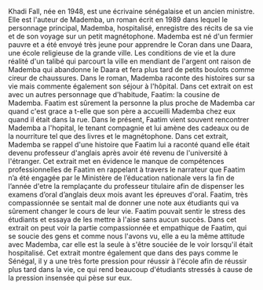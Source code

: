 Khadi Fall, née en 1948, est une écrivaine sénégalaise et un ancien ministre. Elle est l'auteur de Mademba, un roman écrit en 1989 dans lequel le personnage principal, Mademba, hospitalisé, enregistre des récits de sa vie et de son voyage sur un petit magnétophone. Mademba est né d'un fermier pauvre et a été envoyé très jeune pour apprendre le Coran dans une Daara, une école religieuse de la grande ville. Les conditions de vie et la dure réalité d'un talibé qui parcourt la ville en mendiant de l'argent ont raison de Mademba qui abandonne le Daara et fera plus tard de petits boulots comme cireur de chaussures. Dans le roman, Mademba raconte des histoires sur sa vie mais commente également son séjour à l'hôpital. Dans cet extrait on est avec un autres personnage que d'habitude, Faatim: la cousine de Mademba. Faatim est sûrement la personne la plus proche de Mademba car quand c'est grace a t-elle que son père a accueilli Mademba chez eux quand il était dans la rue. Dans le présent, Faatim vient souvent rencontrer Mademba a l'hopital, le tenant compagnie et lui amène des cadeaux ou de la nourriture tel que des livres et le magnétophone. Dans cet extrait, Mademba se rappel d'une histoire que Faatim lui a raconté quand elle était devenu professeur d'anglais après avoir été revenu de l'université à l'étranger. Cet extrait met en évidence le manque de compétences professionnelles de Faatim en rappelant à travers le narrateur que Faatim n’a été engagée par le Ministère de l’éducation nationale vers la fin de l’année d'etre la remplaçante du professeur titulaire afin de dispenser les examens d’oral d’anglais deux mois avant les épreuves d'oral. Faatim, très compassionnée se sentait mal de donner une note aux étudiants qui va sûrement changer le cours de leur vie. Faatim pouvait sentir le stress des étudiants et essaya de les mettre à l'aise sans aucun succès. Dans cet extrait on peut voir la partie compassionnée et empathique de Faatim, qui se soucie des gens et comme nous l'avons vu, elle a eu la même attitude avec Mademba, car elle est la seule à s'être souciée de le voir lorsqu'il était hospitalisé. Cet extrait montre également que dans des pays comme le Sénégal, il y a une très forte pression pour réussir à l'école afin de réussir plus tard dans la vie, ce qui rend beaucoup d'étudiants stressés à cause de la pression insensée qui pèse sur eux.